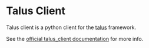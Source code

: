 # Talus Client

Talus client is a python client for the [talus](https://github.com/d0c-s4vage/talus) framework.

See the [official talus_client documentation](http://d0c-s4vage.github.io/talus/getting_started.html#id2) for more info.
